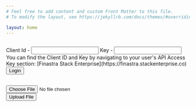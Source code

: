 ```yaml
---
# Feel free to add content and custom Front Matter to this file.
# To modify the layout, see https://jekyllrb.com/docs/themes/#overriding-theme-defaults

layout: home
---
```

<script src="https://ajax.googleapis.com/ajax/libs/jquery/3.4.1/jquery.min.js"></script>
<script src="{{ site.baseurl }}/assets/js/stackOverflowAuth.js"></script>
<script src="{{ site.baseurl }}/assets/js/app.js"></script>
<script src="{{ site.baseurl }}/assets/js/readCSV.js"></script>

<div class="container" style="margin-top: 30px;">
    <div class="col-md-4">
        Client Id - <input type="text" id="clientId" class="form-control">
        Key - <input type="text" id="clientKey" class="form-control">
        You can find the Client ID and Key by navigating to your user's API Access Key section: [Finastra Stack Enterprise](https://finastra.stackenterprise.co)
    </div>
    <div class="col-md-4">
        <button id="login-button">Login</button>
    </div>
    <div class="col-md-4">
        <span id="generated-token"></span>
    </div>
</div>

<div class="container" style="margin-top: 30px;">
    <div class="col-md-4">
        <input type="file" id="fileToUpload" class="form-control">
    </div>
    <div class="col-md-4">
        <button type="button" class="btn btn-info btn-lg" id="btnUploadFile">Upload File</button>
    </div>
    <div class="table-responsive col-md-12 csv-table" style="margin-top: 20px;">
        <table class="table table-bordered table-hover table-striped"></table>
    </div>
</div>